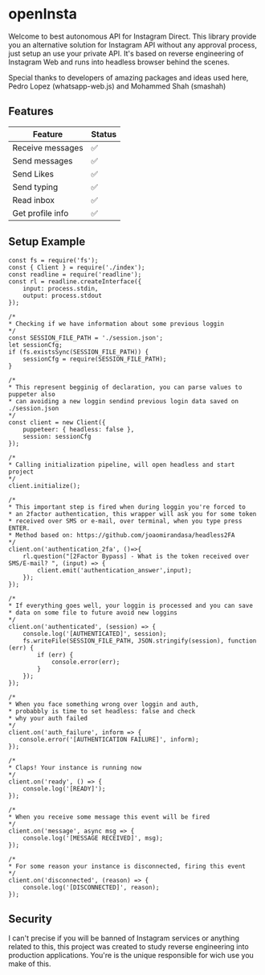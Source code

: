 # openInsta
Welcome to best autonomous API for Instagram Direct. This library provide you an alternative solution for Instagram API without any approval process, just setup an use your private API. It's based on reverse engineering of Instagram Web and runs into headless browser behind the scenes.

Special thanks to developers of amazing packages and ideas used here, Pedro Lopez (whatsapp-web.js) and Mohammed Shah (smashah)

## Features

| Feature  | Status |
| ------------- | ------------- |
| Receive messages  | ✅  |
| Send messages  | ✅  |
| Send Likes  | ✅  |
| Send typing  | ✅  |
| Read inbox | ✅ |
| Get profile info | ✅ |


## Setup Example
```node
const fs = require('fs');
const { Client } = require('./index');
const readline = require('readline');
const rl = readline.createInterface({
    input: process.stdin,
    output: process.stdout
});

/* 
* Checking if we have information about some previous loggin
*/
const SESSION_FILE_PATH = './session.json';
let sessionCfg;
if (fs.existsSync(SESSION_FILE_PATH)) {
    sessionCfg = require(SESSION_FILE_PATH);
}

/* 
* This represent begginig of declaration, you can parse values to puppeter also
* can avoiding a new loggin sendind previous login data saved on ./session.json
*/
const client = new Client({ 
    puppeteer: { headless: false }, 
    session: sessionCfg 
});

/* 
* Calling initialization pipeline, will open headless and start project
*/
client.initialize();

/* 
* This important step is fired when during loggin you're forced to 
* an 2factor authentication, this wrapper will ask you for some token
* received over SMS or e-mail, over terminal, when you type press ENTER.
* Method based on: https://github.com/joaomirandasa/headless2FA
*/
client.on('authentication_2fa', ()=>{
    rl.question("[2Factor Bypass] - What is the token received over SMS/E-mail? ", (input) => {
        client.emit('authentication_answer',input);
    });
});

/* 
* If everything goes well, your loggin is processed and you can save 
* data on some file to future avoid new loggins
*/
client.on('authenticated', (session) => {
    console.log('[AUTHENTICATED]', session);
    fs.writeFile(SESSION_FILE_PATH, JSON.stringify(session), function (err) {
        if (err) {
            console.error(err);
        }
    });
});

/* 
* When you face something wrong over loggin and auth,  
* probabbly is time to set headless: false and check
* why your auth failed
*/
client.on('auth_failure', inform => {
   console.error('[AUTHENTICATION FAILURE]', inform);
});

/* 
* Claps! Your instance is running now  
*/
client.on('ready', () => {
    console.log('[READY]');
});

/* 
* When you receive some message this event will be fired
*/
client.on('message', async msg => {
    console.log('[MESSAGE RECEIVED]', msg);
});

/* 
* For some reason your instance is disconnected, firing this event
*/
client.on('disconnected', (reason) => {
    console.log('[DISCONNECTED]', reason);
});
```


## Security
I can't precise if you will be banned of Instagram services or anything related to this, this project was created to study reverse engineering into production applications. You're is the unique responsible for wich use you make of this.
